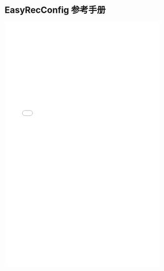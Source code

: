 # EasyRecConfig 参考手册

<p>
    <div style="width:100%; border:none;text-align:center">
	<iframe style="width:100%; height: 800px" allowtransparency="yes" frameborder="0" src="proto.html"/>
    </div>
</p>
